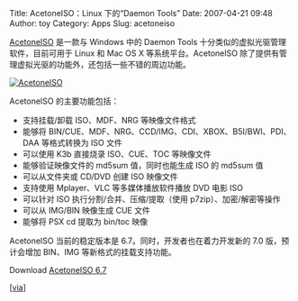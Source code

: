 Title: AcetoneISO：Linux 下的“Daemon Tools”
Date: 2007-04-21 09:48
Author: toy
Category: Apps
Slug: acetoneiso

[AcetoneISO](http://www.acetoneteam.org/) 是一款与 Windows 中的 Daemon
Tools 十分类似的虚拟光驱管理软件，目前可用于 Linux 和 Mac OS X
等系统平台。AcetoneISO
除了提供有管理虚拟光驱的功能外，还包括一些不错的周边功能。

[![AcetoneISO](http://i.linuxtoy.org/i/2007/04/acetonelso_s.jpg)](http://i.linuxtoy.org/i/2007/04/acetonelso.jpg)

AcetoneISO 的主要功能包括：

-   支持挂载/卸载 ISO、MDF、NRG 等映像文件格式
-   能够将 BIN/CUE、MDF、NRG、CCD/IMG、CDI、XBOX、B5I/BWI、PDI、DAA
    等格式转换为 ISO 文件
-   可以使用 K3b 直接烧录 ISO、CUE、TOC 等映像文件
-   能够验证映像文件的 md5sum 值，同时也能生成 ISO 的 md5sum 值
-   可以从文件夹或 CD/DVD 创建 ISO 映像文件
-   支持使用 Mplayer、VLC 等多媒体播放软件播放 DVD 电影 ISO
-   可以针对 ISO 执行分割/合并、压缩/提取（使用 p7zip）、加密/解密等操作
-   可以从 IMG/BIN 映像生成 CUE 文件
-   能够将 PSX cd 提取为 bin/toc 映像

AcetoneISO 当前的稳定版本是 6.7。同时，开发者也在着力开发新的 7.0
版，预计会增加 BIN、IMG 等新格式的挂载支持功能。

Download [AcetoneISO
6.7](http://kde-apps.org/content/show.php?content=44805)

[[via](http://www.cyberciti.biz/tips/extract-convert-mount-iso-bin-daa-nrg.html)]
